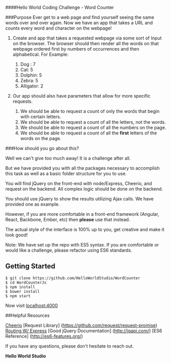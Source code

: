 ####Hello World Coding Challenge - Word Counter

###Purpose
Ever get to a web page and find yourself seeing the same words over and over again. Now we have an app that takes a URL and counts every word and character on the webpage!

1. Create and app that takes a requested webpage via some sort of Input on the browser. The browser should then render all the words on that webpage ordered first by numbers of occurrences and then alphabetical.
 For Example:
 	1.  Dog : 7 
 	2.  Cat: 5
 	3.  Dolphin: 5
 	4.  Zebra: 5
 	5.  Alligator: 2

2. Our app should also have parameters that allow for more specific requests. 
    1. We should be able to request a count of only the words that begin with certain letters. 
    2. We should be able to request a count of all the letters, not the words.
    3. We should be able to request a count of all the numbers on the page.
    4. We should be able to request a count of all the **first** letters of the words on the page.
    
###How should you go about this?

Well we can't give too much away! It is a challenge after all.

But we have provided you with all the packages necessary to accomplish this task as well as a basic folder structure for you to use.

You will find jQuery on the front-end with node/Express, Cheerio, and request on the backend. All complex logic should be done on the backend.

You should use jQuery to show the results utilizing Ajax calls. We have provided one as example.
 
However, if you are more comfortable in a front-end framework (Angular, React, Backbone, Ember, etc) then **please** use that instead.

The actual style of the interface is 100% up to you, get creative and make it look good! 


Note: We have set up the repo with ES5 syntax. If you are comfortable or would like a challenge, please refactor using ES6 standards.

## Getting Started

```
$ git clone https://github.com/HelloWorldStudio/WordCounter
$ cd WordCounterJs
$ npm install
$ bower install
$ npm start
```

Now visit [localhost:4000](http://localhost:4000/)

##Helpful Resources
    
[Cheerio](https://github.com/cheeriojs/cheerio)
[Request Library] (https://github.com/request/request-promise)
[Routing W/ Express](https://expressjs.com/en/guide/routing.htm)
[Good jQuery Documentation] (http://jqapi.com/) 
[ES6 Reference] (http://es6-features.org/)


If you have any questions, please don't hesitate to reach out. 

**Hello World Studio**